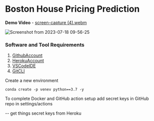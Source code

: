 # Boston House Pricing Prediction
**Demo Video** - [screen-capture (4).webm](https://github.com/rekha0suthar/boston-house-pricing-regmodel/assets/71004640/342cc2aa-e4c1-45df-bc4b-1ee612d1b36d)

![Screenshot from 2023-07-18 09-56-25](https://github.com/rekha0suthar/boston-house-pricing-regmodel/assets/71004640/3860e40a-018b-41c6-8963-5908b6305fb9)
### Software and Tool Requirements

1. [GithubAccount](https://github.com)
2. [HerokuAccount](https://heroku.com)
3. [VSCodeIDE](https://code.visualstudio.com/)
4. [GitCLI](https://git-scm.com/en/v2/Getting-Started-The-Command-Line)

Create a new environment

```
conda create -p venev python==3.7 -y
```

To complete Docker and GitHub action setup add secret keys in GitHub repo in settings/actions

-- get things secret keys from Heroku
